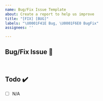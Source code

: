 ```yaml
---
name: Bug/Fix Issue Template
about: Create a report to help us improve
title: "[FIX] [BUG]"
labels: "\U0001F41E Bug, \U0001F6E0️ BugFix"
assignees: ''

---
```


## Bug/Fix Issue 📌

<!-- 해야하는 일과 이 일을 해야하는 이유를 적어주세요 -->

<br>

## Todo ✔️

- [ ] N/A
